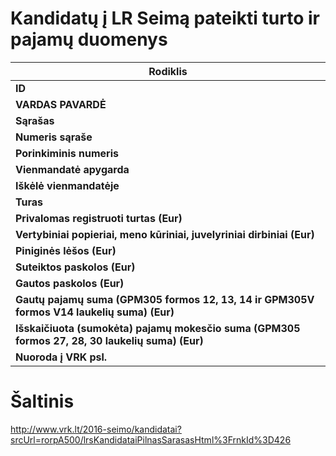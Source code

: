 # Kandidatų į LR Seimą pateikti turto ir pajamų duomenys

| Rodiklis        |
| ------------- |
|**ID**|
|**VARDAS PAVARDĖ**|
|**Sąrašas**|
|**Numeris sąraše**|
|**Porinkiminis numeris**|
|**Vienmandatė apygarda**|
|**Iškėlė vienmandatėje**|
|**Turas**|
|**Privalomas registruoti turtas (Eur)**|
|**Vertybiniai popieriai, meno kūriniai, juvelyriniai dirbiniai (Eur)**|
|**Piniginės lėšos (Eur)**|
|**Suteiktos paskolos (Eur)**|
|**Gautos paskolos (Eur)**|
|**Gautų pajamų suma (GPM305 formos 12, 13, 14 ir GPM305V formos V14 laukelių suma) (Eur)**|
|**Išskaičiuota (sumokėta) pajamų mokesčio suma (GPM305 formos 27, 28, 30 laukelių suma) (Eur)**|
|**Nuoroda į VRK psl.**|

# Šaltinis
http://www.vrk.lt/2016-seimo/kandidatai?srcUrl=rorpA500/lrsKandidataiPilnasSarasasHtml%3FrnkId%3D426
